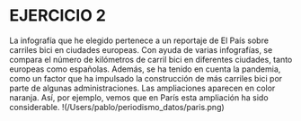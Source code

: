 # EJERCICIO 2
La infografía que he elegido pertenece a un reportaje de El País sobre carriles bici en ciudades europeas. Con ayuda de varias infografías, se compara el número de kilómetros de carril bici en diferentes ciudades, tanto europeas como españolas. Además, se ha tenido en cuenta la pandemia, como un factor que ha impulsado la construcción de más carriles bici por parte de algunas administraciones. Las ampliaciones aparecen en color naranja. Así, por ejemplo, vemos que en París esta ampliación ha sido considerable. 
!(/Users/pablo/periodismo_datos/paris.png) 
